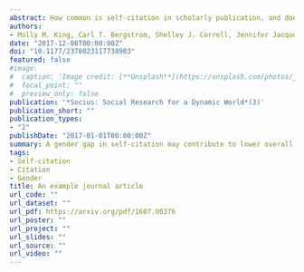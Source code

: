 ```yaml
---
abstract: How common is self-citation in scholarly publication, and does the practice vary by gender? Using novel methods and a data set of 1.5 million research papers in the scholarly database JSTOR published between 1779 and 2011, the authors find that nearly 10 percent of references are self-citations by a paper's authors. The findings also show that between 1779 and 2011, men cited their own papers 56 percent more than did women. In the last two decades of data, men self-cited 70 percent more than women. Women are also more than 10 percentage points more likely than men to not cite their own previous work at all. While these patterns could result from differences in the number of papers that men and women authors have published rather than gender-specific patterns of self-citation behavior, this gender gap in self-citation rates has remained stable over the last 50 years, despite increased representation of women in academia. The authors break down self-citation patterns by academic field and number of authors and comment on potential mechanisms behind these observations. These findings have important implications for scholarly visibility and cumulative advantage in academic careers.
authors:
- Molly M. King, Carl T. Bergstrom, Shelley J. Correll, Jennifer Jacquet, Jevin D. West
date: "2017-12-08T00:00:00Z"
doi: "10.1177/2378023117738903"
featured: false
#image:
#  caption: 'Image credit: [**Unsplash**](https://unsplash.com/photos/jdD8gXaTZsc)'
#  focal_point: ""
#  preview_only: false
publication: '*Socius: Social Research for a Dynamic World*(3)'
publication_short: ""
publication_types:
- "2"
publishDate: "2017-01-01T00:00:00Z"
summary: A gender gap in self-citation may contribute to lower overall citation rates in female-authored journal articles.
tags:
- Self-citation
- Citation
- Gender
title: An example journal article
url_code: ""
url_dataset: ""
url_pdf: https://arxiv.org/pdf/1607.00376
url_poster: ""
url_project: ""
url_slides: ""
url_source: ""
url_video: ""
---
```



